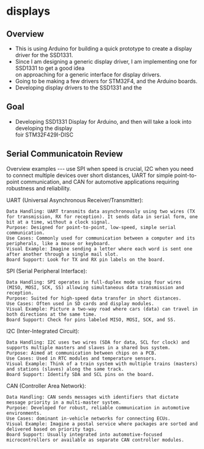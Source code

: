 # displays

## Overview
* This is using Arduino for building a quick prototype to create a display driver for the SSD1331.
* Since I am designing a generic display driver, I am implementing one for SSD1331 to get a good idea \
on approaching for a generic interface for display drivers.
* Going to be making a few drivers for STM32F4, and the Arduino boards.
* Developing display drivers to the SSD1331 and the


## Goal
* Developing SSD1331 Display for Arduino, and then will take a look into developing the display \
    foir STM32F429I-DISC

## Serial Communicatoin Review
Overview examples --- use SPI when speed is crucial, I2C when you need to connect multiple devices over short distances, UART for simple point-to-point communication, and CAN for automotive applications requiring robustness and reliability.

UART (Universal Asynchronous Receiver/Transmitter):

    Data Handling: UART transmits data asynchronously using two wires (TX for transmission, RX for reception). It sends data in serial form, one bit at a time, without a clock signal.
    Purpose: Designed for point-to-point, low-speed, simple serial communication.
    Use Cases: Commonly used for communication between a computer and its peripherals, like a mouse or keyboard.
    Visual Example: Imagine sending a letter where each word is sent one after another through a single mail slot.
    Board Support: Look for TX and RX pin labels on the board.

SPI (Serial Peripheral Interface):

    Data Handling: SPI operates in full-duplex mode using four wires (MISO, MOSI, SCK, SS) allowing simultaneous data transmission and reception.
    Purpose: Suited for high-speed data transfer in short distances.
    Use Cases: Often used in SD cards and display modules.
    Visual Example: Picture a two-way road where cars (data) can travel in both directions at the same time.
    Board Support: Check for pins labeled MISO, MOSI, SCK, and SS.

I2C (Inter-Integrated Circuit):

    Data Handling: I2C uses two wires (SDA for data, SCL for clock) and supports multiple masters and slaves in a shared bus system.
    Purpose: Aimed at communication between chips on a PCB.
    Use Cases: Used in RTC modules and temperature sensors.
    Visual Example: Think of a train system with multiple trains (masters) and stations (slaves) along the same track.
    Board Support: Identify SDA and SCL pins on the board.

CAN (Controller Area Network):

    Data Handling: CAN sends messages with identifiers that dictate message priority in a multi-master system.
    Purpose: Developed for robust, reliable communication in automotive environments.
    Use Cases: dominant in-vehicle networks for connecting ECUs.
    Visual Example: Imagine a postal service where packages are sorted and delivered based on priority tags.
    Board Support: Usually integrated into automotive-focused microcontrollers or available as separate CAN controller modules.